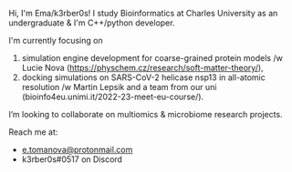 Hi, I'm Ema/k3rber0s!
I study Bioinformatics at Charles University as an undergraduate & I'm C++/python developer. 

I'm currently focusing on 
  1. simulation engine development for coarse-grained protein models /w Lucie Nova (https://physchem.cz/research/soft-matter-theory/),
  2. docking simulations on SARS-CoV-2 helicase nsp13 in all-atomic resolution /w Martin Lepsik and a team from our uni (bioinfo4eu.unimi.it/2022-23-meet-eu-course/).

I’m looking to collaborate on multiomics & microbiome research projects.

Reach me at:
- e.tomanova@protonmail.com
- k3rber0s#0517 on Discord

<!---
k3rber0s-code/k3rber0s-code is a ✨ special ✨ repository because its `README.md` (this file) appears on your GitHub profile.
You can click the Preview link to take a look at your changes.
--->
